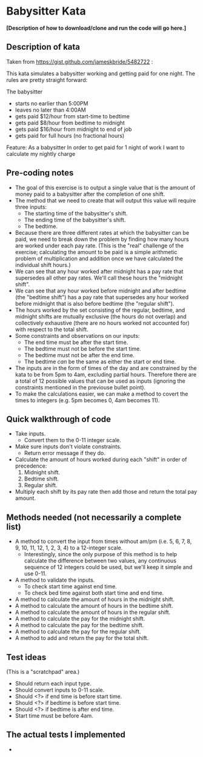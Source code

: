 # Babysitter Kata
**[Description of how to download/clone and run the code will go here.]**

## Description of kata
Taken from https://gist.github.com/jameskbride/5482722 :

This kata simulates a babysitter working and getting paid for one night.  The rules are pretty straight forward:

The babysitter 
- starts no earlier than 5:00PM
- leaves no later than 4:00AM
- gets paid $12/hour from start-time to bedtime
- gets paid $8/hour from bedtime to midnight
- gets paid $16/hour from midnight to end of job
- gets paid for full hours (no fractional hours)

Feature:
As a babysitter
In order to get paid for 1 night of work
I want to calculate my nightly charge

## Pre-coding notes
- The goal of this exercise is to output a single value that is the amount of money paid to a babysitter after the completion of one shift.
- The method that we need to create that will output this value will require three inputs: 
	- The starting time of the babysitter's shift.
	- The ending time of the babysitter's shift.
	- The bedtime.
- Because there are three different rates at which the babysitter can be paid, we need to break down the problem by finding how many hours are worked under each pay rate. (This is the "real" challenge of the exercise; calculating the amount to be paid is a simple arithmetic problem of multiplication and addition once we have calculated the individual shift hours.)
- We can see that any hour worked after midnight has a pay rate that supersedes all other pay rates. We'll call these hours the "midnight shift".
- We can see that any hour worked before midnight and after bedtime (the "bedtime shift") has a pay rate that supersedes any hour worked before midnight that is also before bedtime (the "regular shift").
- The hours worked by the set consisting of the regular, bedtime, and midnight shifts are mutually exclusive (the hours do not overlap) and collectively exhaustive (there are no hours worked not accounted for) with respect to the total shift.
- Some constraints and observations on our inputs:
	- The end time must be after the start time.
	- The bedtime must not be before the start time.
	- The bedtime must not be after the end time.
	- The bedtime *can* be the same as either the start or end time.
- The inputs are in the form of times of the day and are constrained by the kata to be from 5pm to 4am, excluding partial hours. Therefore there are a total of 12 possible values that can be used as inputs (ignoring the constraints mentioned in the previouse bullet point).
- To make the calculations easier, we can make a method to covert the times to integers (e.g. 5pm becomes 0, 4am becomes 11).

## Quick walkthrough of code
- Take inputs.
	- Convert them to the 0-11 integer scale.
- Make sure inputs don't violate constraints.
	- Return error message if they do.
- Calculate the amount of hours worked during each "shift" in order of precedence:
	1. Midnight shift.
	2. Bedtime shift.
	3. Regular shift.
- Multiply each shift by its pay rate then add those and return the total pay amount.

## Methods needed (not necessarily a complete list)
- A method to convert the input from times without am/pm (i.e. 5, 6, 7, 8, 9, 10, 11, 12, 1, 2, 3, 4) to a 12-integer scale.
	- Interestingly, since the only purpose of this method is to help calculate the difference between two values, any continuous sequence of 12 integers could be used, but we'll keep it simple and use 0-11.
- A method to validate the inputs.
	- To check start time against end time.
	- To check bed time against both start time and end time.
- A method to calculate the amount of hours in the midnight shift.
- A method to calculate the amount of hours in the bedtime shift.
- A method to calculate the amount of hours in the regular shift.
- A method to calculate the pay for the midnight shift.
- A method to calculate the pay for the bedtime shift.
- A method to calculate the pay for the regular shift.
- A method to add and return the pay for the total shift.

## Test ideas
(This is a "scratchpad" area.)
- Should return each input type.
- Should convert inputs to 0-11 scale.
- Should <?> if end time is before start time.
- Should <?> if bedtime is before start time.
- Should <?> if bedtime is after end time.
- Start time must be before 4am.


## The actual tests I implemented
- 


